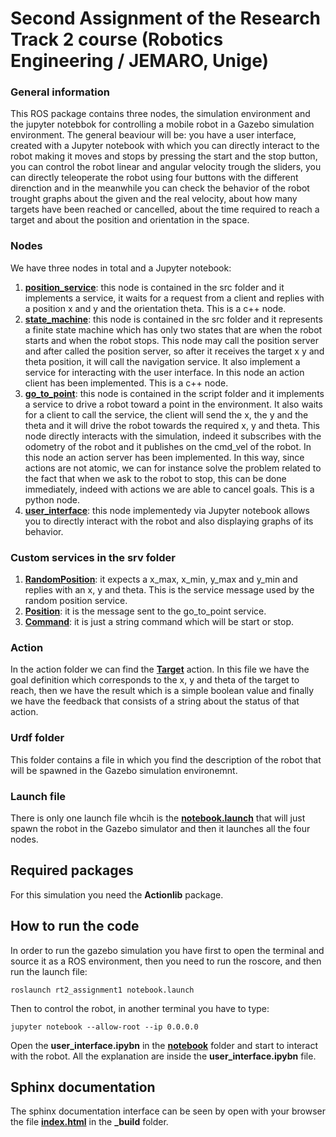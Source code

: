 # Second Assignment of the Research Track 2 course (Robotics Engineering / JEMARO, Unige)

### General information
This ROS package contains three nodes, the simulation environment and the jupyter notebbok for controlling a mobile robot in a Gazebo simulation environment.
The general beaviour will be: you have a user interface, created with a Jupyter notebook with which you can directly interact to the robot making it moves and stops by pressing the start and the stop button, you can control the robot linear and angular velocity trough the sliders, you can directly teleoperate the robot using four buttons with the different direnction and in the meanwhile you can check the behavior of the robot trought graphs about the given and the real velocity, about how many targets have been reached or cancelled, about the time required to reach a target and about the position and orientation in the space.


### Nodes
We have three nodes in total and a Jupyter notebook:
1. [**position_service**](https://github.com/serenapaneri/rt2_assignment1/blob/sphinx/src/position_service.cpp): this node is contained in the src folder and it implements a service, it waits for a request from a client and replies with a position x and y and the orientation theta. This is a c++ node.
2. [**state_machine**](https://github.com/serenapaneri/rt2_assignment1/blob/sphinx/src/state_machine.cpp): this node is contained in the src folder and it represents a finite state machine which has only two states that are when the robot starts and when the robot stops. This node may call the position server and after called the position server, so after it receives the target x y and theta position, it will call the navigation service. It also implement a service for interacting with the user interface. In this node an action client has been implemented. This is a c++ node.
3. [**go_to_point**](https://github.com/serenapaneri/rt2_assignment1/blob/sphinx/scripts/go_to_point.py): this node is contained in the script folder and it implements a service to drive a robot toward a point in the environment. It also waits for a client to call the service, the client will send the x, the y and the theta and it will drive the robot towards the required x, y and theta. This node directly interacts with the simulation, indeed it subscribes with the odometry of the robot and it publishes on the cmd_vel of the robot. In this node an action server has been implemented. In this way, since actions are not atomic, we can for instance solve the problem related to the fact that when we ask to the robot to stop, this can be done immediately, indeed with actions we are able to cancel goals. This is a python node.
4. [**user_interface**](https://github.com/serenapaneri/rt2_assignment1/blob/sphinx/notebook/user_interface.ipybn): this node implementedy via Jupyter notebook allows you to directly interact with the robot and also displaying graphs of its behavior.

### Custom services in the srv folder
1. [**RandomPosition**](https://github.com/serenapaneri/rt2_assignment1/blob/sphinx/srv/RandomPosition.srv): it expects a x_max, x_min, y_max and y_min and replies with an x, y and theta. This is the service message used by the random position service. 
2. [**Position**](https://github.com/serenapaneri/rt2_assignment1/blob/sphinx/srv/Position.srv): it is the message sent to the go_to_point service. 
3. [**Command**](https://github.com/serenapaneri/rt2_assignment1/blob/sphinx/srv/Command.srv): it is just a string command which will be start or stop. 


### Action
In the action folder we can find the [**Target**](https://github.com/serenapaneri/rt2_assignment1/blob/sphinx/action/Target.action) action. In this file we have the goal definition which corresponds to the x, y and theta of the target to reach, then we have the result which is a simple boolean value and finally we have the feedback that consists of a string about the status of that action.

### Urdf folder
This folder contains a file in which you find the description of the robot that will be spawned in the Gazebo simulation environemnt.

### Launch file
There is only one launch file whcih is the [**notebook.launch**](https://github.com/serenapaneri/rt2_assignment1/blob/sphinx/launch/sim.launch) that will just spawn the robot in the Gazebo simulator and then it launches all the four nodes. 

## Required packages
For this simulation you need the **Actionlib** package.

## How to run the code
In order to run the gazebo simulation you have first to open the terminal and source it as a ROS environment, then you need to run the roscore, and then run the launch file:
```
roslaunch rt2_assignment1 notebook.launch
```
Then to control the robot, in another terminal you have to type:
```
jupyter notebook --allow-root --ip 0.0.0.0
```
Open the **user_interface.ipybn** in the [**notebook**](https://github.com/serenapaneri/rt2_assignment1/blob/sphinix/notebook) folder and start to interact with the robot. 
All the explanation are inside the **user_interface.ipybn** file.

## Sphinx documentation
The sphinx documentation interface can be seen by open with your browser the file [**index.html**](https://github.com/serenapaneri/rt2_assignment1/blob/sphinx/_build/html/index.html) in the **_build** folder.
